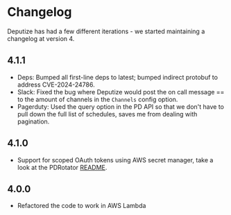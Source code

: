 # Changelog
Deputize has had a few different iterations - we started maintaining a changelog at version 4.

## 4.1.1
* Deps: Bumped all first-line deps to latest; bumped indirect protobuf to address CVE-2024-24786.
* Slack: Fixed the bug where Deputize would post the on call message == to the amount of channels in the `Channels` config option.
* Pagerduty: Used the query option in the PD API so that we don't have to pull down the full list of schedules, saves me from dealing with pagination.

## 4.1.0
* Support for scoped OAuth tokens using AWS secret manager, take a look at the PDRotator [README](cmd/pdrotator/README.md).

## 4.0.0
* Refactored the code to work in AWS Lambda

